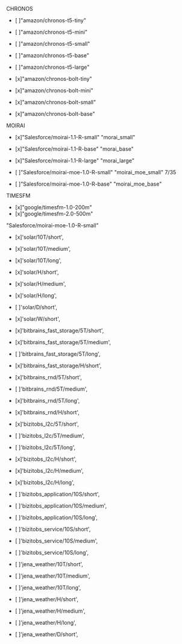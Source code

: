 CHRONOS
- [ ]"amazon/chronos-t5-tiny"
- [ ]"amazon/chronos-t5-mini"
- [ ]"amazon/chronos-t5-small"
- [ ]"amazon/chronos-t5-base"
- [ ]"amazon/chronos-t5-large"

- [x]"amazon/chronos-bolt-tiny"
- [x]"amazon/chronos-bolt-mini"
- [x]"amazon/chronos-bolt-small"
- [x]"amazon/chronos-bolt-base"


MOIRAI
- [x]"Salesforce/moirai-1.1-R-small" "morai_small"
- [x]"Salesforce/moirai-1.1-R-base" "morai_base"
- [x]"Salesforce/moirai-1.1-R-large" "morai_large"

- [ ]"Salesforce/moirai-moe-1.0-R-small" "moirai_moe_small" 7/35
- [ ]"Salesforce/moirai-moe-1.0-R-base" "moirai_moe_base"


TIMESFM
- [x]"google/timesfm-1.0-200m"
- [x]"google/timesfm-2.0-500m"



"Salesforce/moirai-moe-1.0-R-small"
- [x]'solar/10T/short',
- [x]'solar/10T/medium',
- [x]'solar/10T/long',
- [x]'solar/H/short',
- [x]'solar/H/medium',
- [x]'solar/H/long',
- [ ]'solar/D/short',
- [x]'solar/W/short',

- [x]'bitbrains_fast_storage/5T/short',
- [x]'bitbrains_fast_storage/5T/medium',
- [ ]'bitbrains_fast_storage/5T/long',
- [x]'bitbrains_fast_storage/H/short',

- [x]'bitbrains_rnd/5T/short',
- [ ]'bitbrains_rnd/5T/medium',
- [x]'bitbrains_rnd/5T/long',
- [x]'bitbrains_rnd/H/short',

- [x]'bizitobs_l2c/5T/short',
- [ ]'bizitobs_l2c/5T/medium',
- [ ]'bizitobs_l2c/5T/long',

- [x]'bizitobs_l2c/H/short',
- [x]'bizitobs_l2c/H/medium',
- [x]'bizitobs_l2c/H/long',

- [ ]'bizitobs_application/10S/short',
- [ ]'bizitobs_application/10S/medium',
- [ ]'bizitobs_application/10S/long',

- [ ]'bizitobs_service/10S/short',
- [ ]'bizitobs_service/10S/medium',
- [ ]'bizitobs_service/10S/long',

- [ ]'jena_weather/10T/short',
- [ ]'jena_weather/10T/medium',
- [ ]'jena_weather/10T/long',
- [ ]'jena_weather/H/short',
- [ ]'jena_weather/H/medium',
- [ ]'jena_weather/H/long',
- [ ]'jena_weather/D/short',